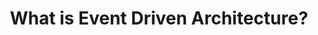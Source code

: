 ---
title: 'What is Event Driven Architecture?'
description: |
      Solace give us a detailed guide on what is Event Driven Architecture.
difficulty: 'intermediate'
type: article
url: https://solace.com/what-is-event-driven-architecture/
tags: ['presentation']
---